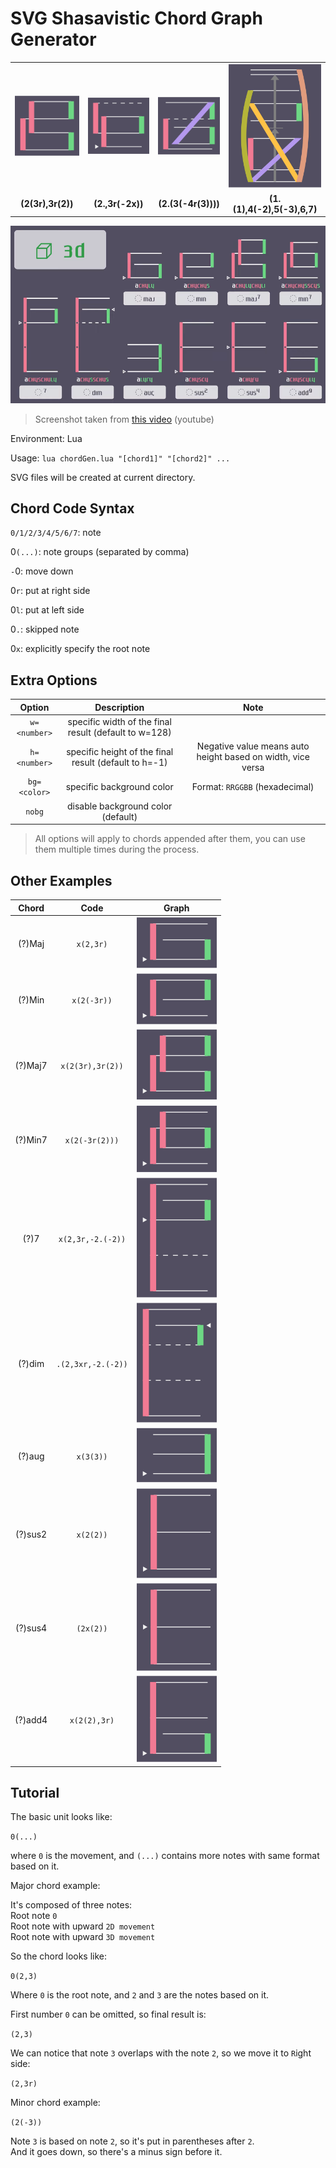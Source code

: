 # SVG Shasavistic Chord Graph Generator

|                   |                   |                     |                             |
| :---------------: | :---------------: | :-----------------: | :-------------------------: |
| ![e1](/img/1.svg) | ![e2](/img/2.svg) |  ![e3](/img/3.svg)  |      ![e4](/img/4.svg)      |
| **(2(3r),3r(2))** | **(2.,3r(-2x))**  | **(2.(3(-4r(3))))** | **(1.(1),4(-2),5(-3),6,7)** |

<!-- lua chordGen.lua bg=524E61 "(2(3r),3r(2))" "(2.,3r(-2x))" "(2.(3(-4r(3))))" "(1.(1),4(-2),5(-3),6,7)" -->

![chords](/img/chords.png)

> Screenshot taken from [this video](https://youtu.be/8nxWoh4NBeE) (youtube)

Environment: Lua

Usage: `lua chordGen.lua "[chord1]" "[chord2]" ...`

SVG files will be created at current directory.

## Chord Code Syntax

`0/1/2/3/4/5/6/7`: note

0`(...)`: note groups (separated by comma)

`-`0: move down

0`r`: put at right side

0`l`: put at left side

0`.`: skipped note

0`x`: explicitly specify the root note

## Extra Options

|    Option    |                      Description                      |                            Note                             |
| :----------: | :---------------------------------------------------: | :---------------------------------------------------------: |
| `w=<number>` | specific width of the final result (default to w=128) |                                                             |
| `h=<number>` | specific height of the final result (default to h=-1) | Negative value means auto height based on width, vice versa |
| `bg=<color>` |               specific background color               |               Format: `RRGGBB` (hexadecimal)                |
|    `nobg`    |          disable background color (default)           |                                                             |

> All options will apply to chords appended after them, you can use them multiple times during the process.

## Other Examples

|  Chord  |        Code        |        Graph        |
| :-----: | :----------------: | :-----------------: |
| (?)Maj  |     `x(2,3r)`      |  ![1](/img/e1.svg)  |
| (?)Min  |    `x(2(-3r))`     |  ![2](/img/e2.svg)  |
| (?)Maj7 |  `x(2(3r),3r(2))`  |  ![3](/img/e3.svg)  |
| (?)Min7 |   `x(2(-3r(2)))`   |  ![4](/img/e4.svg)  |
|  (?)7   | `x(2,3r,-2.(-2))`  |  ![5](/img/e5.svg)  |
| (?)dim  | `.(2,3xr,-2.(-2))` |  ![6](/img/e6.svg)  |
| (?)aug  |     `x(3(3))`      |  ![7](/img/e7.svg)  |
| (?)sus2 |     `x(2(2))`      |  ![8](/img/e8.svg)  |
| (?)sus4 |     `(2x(2))`      |  ![9](/img/e9.svg)  |
| (?)add4 |    `x(2(2),3r)`    | ![10](/img/e10.svg) |

<!-- lua chordGen.lua w=64 bg=524E61 "x(2,3r)" "x(2(-3r))" "x(2(3r),3r(2))" "x(2(-3r(2)))" "x(2,3r,-2.(-2))" ".(2,3xr,-2.(-2))" "x(3(3))" "x(2(2))" "(2x(2))" "x(2(2),3r)" -->

## Tutorial

The basic unit looks like:

`0(...)`

where `0` is the movement, and `(...)` contains more notes with same format based on it.

Major chord example:

It's composed of three notes:  
Root note `0`  
Root note with upward `2D movement`  
Root note with upward `3D movement`

So the chord looks like:

`0(2,3)`

Where `0` is the root note, and `2` and `3` are the notes based on it.

First number `0` can be omitted, so final result is:

`(2,3)`

We can notice that note `3` overlaps with the note `2`, so we move it to `R`ight side:

`(2,3r)`

Minor chord example:

`(2(-3))`

Note `3` is based on note `2`, so it's put in parentheses after `2`.  
And it goes down, so there's a minus sign before it.
